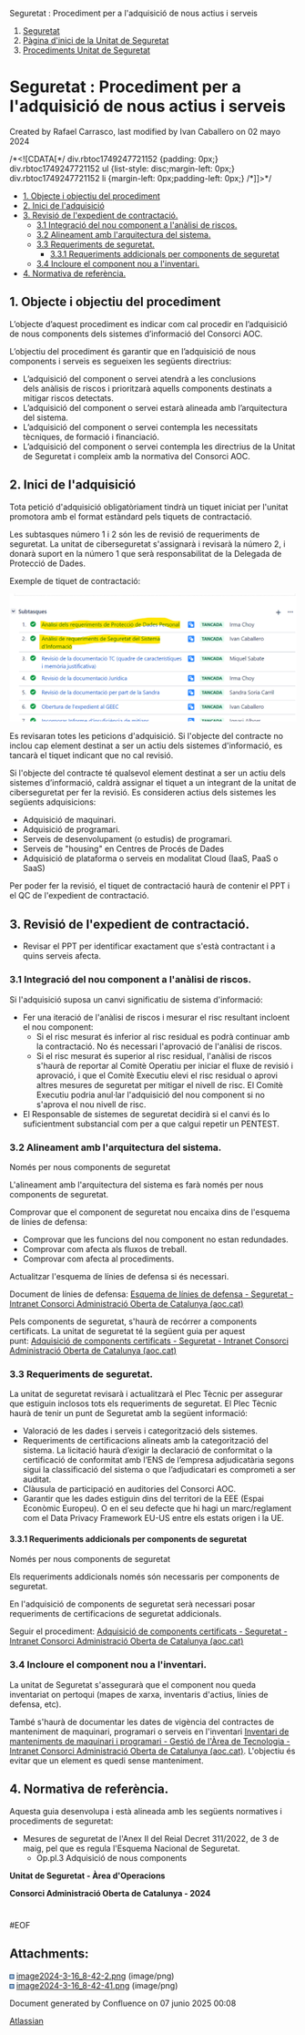 Seguretat : Procediment per a l'adquisició de nous actius i serveis  

1.  [Seguretat](index.md)
2.  [Pàgina d'inici de la Unitat de Seguretat](15368362.md)
3.  [Procediments Unitat de Seguretat](Procediments-Unitat-de-Seguretat_81856210.md)

Seguretat : Procediment per a l'adquisició de nous actius i serveis
===================================================================

Created by Rafael Carrasco, last modified by Ivan Caballero on 02 mayo 2024

/\*<!\[CDATA\[\*/ div.rbtoc1749247721152 {padding: 0px;} div.rbtoc1749247721152 ul {list-style: disc;margin-left: 0px;} div.rbtoc1749247721152 li {margin-left: 0px;padding-left: 0px;} /\*\]\]>\*/

*   [1\. Objecte i objectiu del procediment](#Procedimentperal'adquisiciódenousactiusiserveis-1.Objecteiobjectiudelprocediment)
*   [2\. Inici de l'adquisició](#Procedimentperal'adquisiciódenousactiusiserveis-2.Inicidel'adquisició)
*   [3\. Revisió de l'expedient de contractació.](#Procedimentperal'adquisiciódenousactiusiserveis-3.Revisiódel'expedientdecontractació.)
    *   [3.1 Integració del nou component a l'anàlisi de riscos.](#Procedimentperal'adquisiciódenousactiusiserveis-3.1Integraciódelnoucomponental'anàlisideriscos.)
    *   [3.2 Alineament amb l'arquitectura del sistema.](#Procedimentperal'adquisiciódenousactiusiserveis-3.2Alineamentambl'arquitecturadelsistema.)
    *   [3.3 Requeriments de seguretat.](#Procedimentperal'adquisiciódenousactiusiserveis-3.3Requerimentsdeseguretat.)
        *   [3.3.1 Requeriments addicionals per components de seguretat](#Procedimentperal'adquisiciódenousactiusiserveis-3.3.1Requerimentsaddicionalspercomponentsdeseguretat)
    *   [3.4 Incloure el component nou a l'inventari.](#Procedimentperal'adquisiciódenousactiusiserveis-3.4Incloureelcomponentnoual'inventari.)
*   [4\. Normativa de referència.](#Procedimentperal'adquisiciódenousactiusiserveis-4.Normativadereferència.)

1\. Objecte i objectiu del procediment
----------------------------------------------------------------------------------------------------------------------------------------------------------------------------------------------------------------------------------------------------------------------------------------------------------------------------------------------------------------------------------------------------------------------------------------------------------------------------------------------------------------------------------------------------------------------------------------------------------------------------------------------------------------------------------------------------------------------------------------------------------------------------------------------------------------------------------------------------------------------------------------------------------------------------------------------------------------------------------------------------------------------------------------------------------------------------------------------------------------------------------------------------------------------------------------------------------------------------------------------------------------------------------------------------------------------------------------------------------------------------------------------------------------------------------------------------------------------------------------------------------------------------

L’objecte d’aquest procediment es indicar com cal procedir en l’adquisició de nous components dels sistemes d’informació del Consorci AOC.

L’objectiu del procediment és garantir que en l’adquisició de nous components i serveis es segueixen les següents directrius:

*   L’adquisició del component o servei atendrà a les conclusions dels anàlisis de riscos i prioritzarà aquells components destinats a mitigar riscos detectats.
*   L’adquisició del component o servei estarà alineada amb l’arquitectura del sistema.
*   L’adquisició del component o servei contempla les necessitats tècniques, de formació i financiació.
*   L’adquisició del component o servei contempla les directrius de la Unitat de Seguretat i compleix amb la normativa del Consorci AOC.

2\. Inici de l'adquisició
-------------------------

Tota petició d'adquisició obligatòriament tindrà un tiquet iniciat per l'unitat promotora amb el format estàndard pels tiquets de contractació.

Les subtasques número 1 i 2 són les de revisió de requeriments de seguretat. La unitat de ciberseguretat s'assignarà i revisarà la número 2, i donarà suport en la número 1 que serà responsabilitat de la Delegada de Protecció de Dades.

Exemple de tiquet de contractació:

![](attachments/100009772/100009800.png)

  

Es revisaran totes les peticions d'adquisició. Si l'objecte del contracte no inclou cap element destinat a ser un actiu dels sistemes d'informació, es tancarà el tiquet indicant que no cal revisió.

Si l'objecte del contracte té qualsevol element destinat a ser un actiu dels sistemes d’informació, caldrà assignar el tiquet a un integrant de la unitat de ciberseguretat per fer la revisió. Es consideren actius dels sistemes les següents adquisicions:

*   Adquisició de maquinari.
*   Adquisició de programari.
*   Serveis de desenvolupament (o estudis) de programari.
*   Serveis de "housing" en Centres de Procés de Dades
*   Adquisició de plataforma o serveis en modalitat Cloud (IaaS, PaaS o SaaS)

Per poder fer la revisió, el tiquet de contractació haurà de contenir el PPT i el QC de l'expedient de contractació.

3\. Revisió de l'expedient de contractació.
-------------------------------------------

*   Revisar el PPT per identificar exactament que s'està contractant i a quins serveis afecta.

### 3.1 Integració del nou component a l'anàlisi de riscos.

Si l'adquisició suposa un canvi significatiu de sistema d'informació:

*   Fer una iteració de l'anàlisi de riscos i mesurar el risc resultant incloent el nou component:
    *   Si el risc mesurat és inferior al risc residual es podrà continuar amb la contractació. No és necessari l'aprovació de l'anàlisi de riscos.
    *   Si el risc mesurat és superior al risc residual, l'anàlisi de riscos s'haurà de reportar al Comitè Operatiu per iniciar el fluxe de revisió i aprovació, i que el Comitè Executiu elevi el risc residual o aprovi altres mesures de seguretat per mitigar el nivell de risc. El Comitè Executiu podria anul·lar l'adquisició del nou component si no s'aprova el nou nivell de risc.
*   El Responsable de sistemes de seguretat decidirà si el canvi és lo suficientment substancial com per a que calgui repetir un PENTEST.

### 3.2 Alineament amb l'arquitectura del sistema.

  

Només per nous components de seguretat

L'alineament amb l'arquitectura del sistema es farà només per nous components de seguretat.

Comprovar que el component de seguretat nou encaixa dins de l'esquema de línies de defensa:

*   Comprovar que les funcions del nou component no estan redundades.
*   Comprovar com afecta als fluxos de treball.
*   Comprovar com afecta al procediments.

Actualitzar l'esquema de línies de defensa si és necessari.

Document de línies de defensa: [Esquema de línies de defensa - Seguretat - Intranet Consorci Administració Oberta de Catalunya (aoc.cat)](https://intranet.aoc.cat/pages/viewpage.action?pageId=24216216)

Pels components de seguretat, s'haurà de recórrer a components certificats. La unitat de seguretat té la següent guia per aquest punt: [Adquisició de components certificats - Seguretat - Intranet Consorci Administració Oberta de Catalunya (aoc.cat)](https://intranet.aoc.cat/pages/viewpage.action?pageId=100009886)

### 3.3 Requeriments de seguretat.

La unitat de seguretat revisarà i actualitzarà el Plec Tècnic per assegurar que estiguin inclosos tots els requeriments de seguretat. El Plec Tècnic haurà de tenir un punt de Seguretat amb la següent informació:

*   Valoració de les dades i serveis i categorització dels sistemes.
*   Requeriments de certificacions alineats amb la categorització del sistema. La licitació haurà d’exigir la declaració de conformitat o la certificació de conformitat amb l’ENS de l’empresa adjudicatària segons sigui la classificació del sistema o que l’adjudicatari es comprometi a ser auditat. 
*   Clàusula de participació en auditories del Consorci AOC. 
*   Garantir que les dades estiguin dins del territori de la EEE (Espai Econòmic Europeu). O en el seu defecte que hi hagi un marc/reglament com el Data Privacy Framework EU-US entre els estats origen i la UE.

#### 3.3.1 Requeriments addicionals per components de seguretat

Només per nous components de seguretat

Els requeriments addicionals només són necessaris per components de seguretat.

En l'adquisició de components de seguretat serà necessari posar requeriments de certificacions de seguretat addicionals.

Seguir el procediment: [Adquisició de components certificats - Seguretat - Intranet Consorci Administració Oberta de Catalunya (aoc.cat)](https://intranet.aoc.cat/pages/viewpage.action?pageId=100009886)

### 3.4 Incloure el component nou a l'inventari.

La unitat de Seguretat s'assegurarà que el component nou queda inventariat on pertoqui (mapes de xarxa, inventaris d'actius, línies de defensa, etc).

També s'haurà de documentar les dates de vigència del contractes de manteniment de maquinari, programari o serveis en l'inventari [Inventari de manteniments de maquinari i programari - Gestió de l'Àrea de Tecnologia - Intranet Consorci Administració Oberta de Catalunya (aoc.cat)](https://intranet.aoc.cat/display/GDLDT/Inventari+de+manteniments+de+maquinari+i+programari). L'objectiu és evitar que un element es quedi sense manteniment.

4\. Normativa de referència.
----------------------------

Aquesta guia desenvolupa i està alineada amb les següents normatives i procediments de seguretat:

*   Mesures de seguretat de l'Anex II del Reial Decret 311/2022, de 3 de maig, pel que es regula l'Esquema Nacional de Seguretat.
    *   Op.pl.3 Adquisició de nous components

  

  

**Unitat de Seguretat - Àrea d'Operacions**

**Consorci Administració Oberta de Catalunya - 2024**

#

#EOF

Attachments:
------------

![](images/icons/bullet_blue.gif) [image2024-3-16\_8-42-2.png](attachments/100009772/100009799.png) (image/png)  
![](images/icons/bullet_blue.gif) [image2024-3-16\_8-42-41.png](attachments/100009772/100009800.png) (image/png)  

Document generated by Confluence on 07 junio 2025 00:08

[Atlassian](http://www.atlassian.com/)